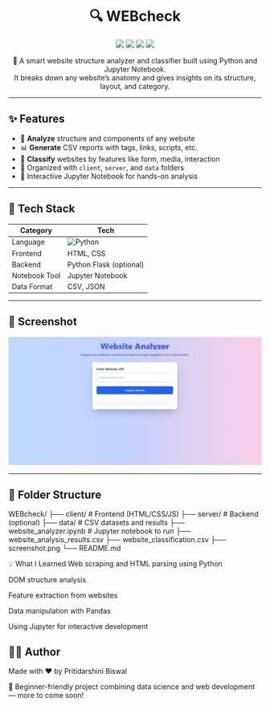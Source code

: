 <h1 align="center">🔍 WEBcheck</h1>

<p align="center">
  <img src="https://img.shields.io/badge/Python-3.9-blue?logo=python" />
  <img src="https://img.shields.io/badge/HTML-CSS-green?logo=html5" />
  <img src="https://img.shields.io/badge/Jupyter-Notebook-orange?logo=jupyter" />
  <img src="https://img.shields.io/badge/Status-Active-brightgreen" />
</p>

<p align="center">
  🧠 A smart website structure analyzer and classifier built using Python and Jupyter Notebook.<br>
  It breaks down any website’s anatomy and gives insights on its structure, layout, and category.
</p>

---

## ✨ Features

- 🧩 **Analyze** structure and components of any website
- 📊 **Generate** CSV reports with tags, links, scripts, etc.
- 🔎 **Classify** websites by features like form, media, interaction
- 📁 Organized with `client`, `server`, and `data` folders
- 📓 Interactive Jupyter Notebook for hands-on analysis

---

## 🎯 Tech Stack

| Category        | Tech                                      |
|----------------|-------------------------------------------|
| Language        | ![Python](https://img.shields.io/badge/-Python-3776AB?logo=python&logoColor=white) |
| Frontend        | HTML, CSS                                 |
| Backend         | Python Flask (optional)                   |
| Notebook Tool   | Jupyter Notebook                          |
| Data Format     | CSV, JSON                                 |

---

## 📸 Screenshot

<img src="webcheck.png" alt="WEBcheck UI" width="700"/>

---

## 📂 Folder Structure

WEBcheck/
├── client/ # Frontend (HTML/CSS/JS)
├── server/ # Backend (optional)
├── data/ # CSV datasets and results
├── website_analyzer.ipynb # Jupyter notebook to run
├── website_analysis_results.csv
├── website_classification.csv
├── screenshot.png
└── README.md


💡 What I Learned
Web scraping and HTML parsing using Python

DOM structure analysis

Feature extraction from websites

Data manipulation with Pandas

Using Jupyter for interactive development


## 🙋‍♀️ Author
Made with ❤️ by Pritidarshini Biswal

🌱 Beginner-friendly project combining data science and web development — more to come soon!
